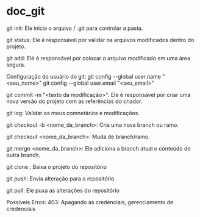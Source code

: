 # doc_git

git init: Ele inicia o arquivo / .git para controlar a pasta.

git status: Ele é responsável por validar os arquivos modificados dentro do projeto.

git add: Elé é responsável por colocar o arquivo modificado em uma área segura.

Configuração do usuário do git:
git config --global user.name "<seu_nome>"
git config --global user.email "<seu_email>"

git commit -m "<texto da modificação>": Ele é responsável por criar uma nova versão do projeto com as referências do criador.

git log: Validar os meus comnetários e modificações.

git checkout -b <nome_da_branch>: Cria uma nova branch ou ramo.

git checkout <nome_da_branch>: Muda de branch/ramo.

git merge <nome_da_branch>: Ele adiciona a branch atual o conteúdo de outra branch.

git clone <url>: Baixa o projeto do repositório

git push: Envia alteração para o repositório

git pull: Ele puxa as alterações do repositório

Possíveis Erros:
403: Apagando as credenciais, gerenciamento de credenciais